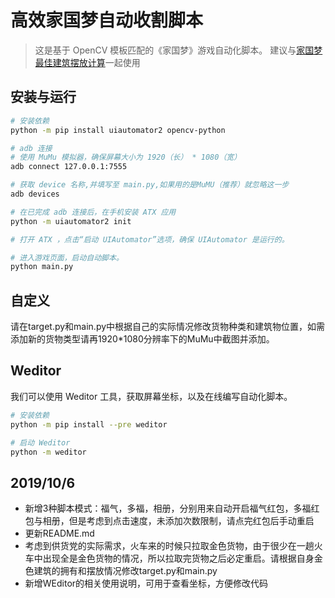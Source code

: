 # 高效家国梦自动收割脚本

> 这是基于 OpenCV 模板匹配的《家国梦》游戏自动化脚本。
> 建议与[家国梦最佳建筑摆放计算](https://github.com/SQRPI/JiaGuoMeng)一起使用

## 安装与运行

```bash
# 安装依赖
python -m pip install uiautomator2 opencv-python

# adb 连接
# 使用 MuMu 模拟器，确保屏幕大小为 1920（长） * 1080（宽）
adb connect 127.0.0.1:7555

# 获取 device 名称,并填写至 main.py,如果用的是MuMU（推荐）就忽略这一步
adb devices

# 在已完成 adb 连接后，在手机安装 ATX 应用
python -m uiautomator2 init

# 打开 ATX ，点击“启动 UIAutomator”选项，确保 UIAutomator 是运行的。

# 进入游戏页面，启动自动脚本。
python main.py
```
## 自定义
请在target.py和main.py中根据自己的实际情况修改货物种类和建筑物位置，如需添加新的货物类型请再1920*1080分辨率下的MuMu中截图并添加。

## Weditor

我们可以使用 Weditor 工具，获取屏幕坐标，以及在线编写自动化脚本。

```bash
# 安装依赖
python -m pip install --pre weditor

# 启动 Weditor
python -m weditor
```

## 2019/10/6
- 新增3种脚本模式：福气，多福，相册，分别用来自动开启福气红包，多福红包与相册，但是考虑到点击速度，未添加次数限制，请点完红包后手动重启
- 更新README.md
- 考虑到供货党的实际需求，火车来的时候只拉取金色货物，由于很少在一趟火车中出现全是金色货物的情况，所以拉取完货物之后必定重启。请根据自身金色建筑的拥有和摆放情况修改target.py和main.py
- 新增WEditor的相关使用说明，可用于查看坐标，方便修改代码